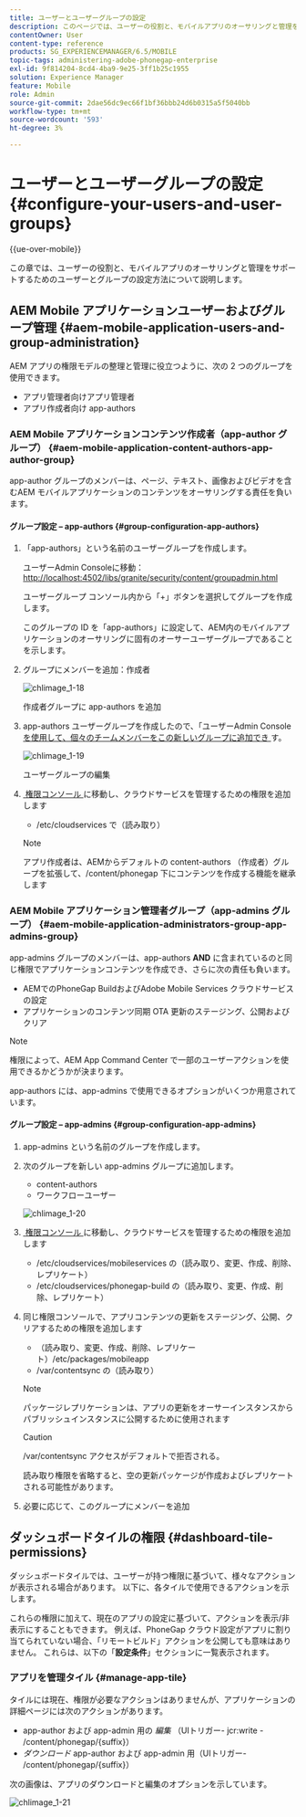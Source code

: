 ```yaml
---
title: ユーザーとユーザーグループの設定
description: このページでは、ユーザーの役割と、モバイルアプリのオーサリングと管理をサポートするためのユーザーとグループの設定方法について説明します。
contentOwner: User
content-type: reference
products: SG_EXPERIENCEMANAGER/6.5/MOBILE
topic-tags: administering-adobe-phonegap-enterprise
exl-id: 9f814204-8cd4-4ba9-9e25-3ff1b25c1955
solution: Experience Manager
feature: Mobile
role: Admin
source-git-commit: 2dae56dc9ec66f1bf36bbb24d6b0315a5f5040bb
workflow-type: tm+mt
source-wordcount: '593'
ht-degree: 3%

---
```


# ユーザーとユーザーグループの設定 {#configure-your-users-and-user-groups}

{{ue-over-mobile}}

この章では、ユーザーの役割と、モバイルアプリのオーサリングと管理をサポートするためのユーザーとグループの設定方法について説明します。

## AEM Mobile アプリケーションユーザーおよびグループ管理 {#aem-mobile-application-users-and-group-administration}

AEM アプリの権限モデルの整理と管理に役立つように、次の 2 つのグループを使用できます。

* アプリ管理者向けアプリ管理者
* アプリ作成者向け app-authors

### AEM Mobile アプリケーションコンテンツ作成者（app-author グループ） {#aem-mobile-application-content-authors-app-author-group}

app-author グループのメンバーは、ページ、テキスト、画像およびビデオを含むAEM モバイルアプリケーションのコンテンツをオーサリングする責任を負います。

#### グループ設定 – app-authors {#group-configuration-app-authors}

1. 「app-authors」という名前のユーザーグループを作成します。

   ユーザーAdmin Consoleに移動：[http://localhost:4502/libs/granite/security/content/groupadmin.html](http://localhost:4502/libs/granite/security/content/groupadmin.html)

   ユーザーグループ コンソール内から「+」ボタンを選択してグループを作成します。

   このグループの ID を「app-authors」に設定して、AEM内のモバイルアプリケーションのオーサリングに固有のオーサーユーザーグループであることを示します。

1. グループにメンバーを追加：作成者

   ![chlimage_1-18](assets/chlimage_1-18.png)

   作成者グループに app-authors を追加

1. app-authors ユーザーグループを作成したので、「ユーザーAdmin Console[&#x200B; を使用して、個々のチームメンバーをこの新しいグループに追加でき &#x200B;](http://localhost:4502/libs/granite/security/content/useradmin.md) す。

   ![chlimage_1-19](assets/chlimage_1-19.png)

   ユーザーグループの編集

1. [&#x200B; 権限コンソール &#x200B;](http://localhost:4502/useradmin) に移動し、クラウドサービスを管理するための権限を追加します

   * /etc/cloudservices で（読み取り）

   >[!NOTE]
   >
   >アプリ作成者は、AEMからデフォルトの content-authors （作成者）グループを拡張して、/content/phonegap 下にコンテンツを作成する機能を継承します

### AEM Mobile アプリケーション管理者グループ（app-admins グループ） {#aem-mobile-application-administrators-group-app-admins-group}

app-admins グループのメンバーは、app-authors **AND** に含まれているのと同じ権限でアプリケーションコンテンツを作成でき、さらに次の責任も負います。

* AEMでのPhoneGap BuildおよびAdobe Mobile Services クラウドサービスの設定
* アプリケーションのコンテンツ同期 OTA 更新のステージング、公開およびクリア

>[!NOTE]
>
>権限によって、AEM App Command Center で一部のユーザーアクションを使用できるかどうかが決まります。
>
>app-authors には、app-admins で使用できるオプションがいくつか用意されています。

#### グループ設定 – app-admins {#group-configuration-app-admins}

1. app-admins という名前のグループを作成します。
1. 次のグループを新しい app-admins グループに追加します。

   * content-authors
   * ワークフローユーザー

   ![chlimage_1-20](assets/chlimage_1-20.png)

1. [&#x200B; 権限コンソール &#x200B;](http://localhost:4502/useradmin) に移動し、クラウドサービスを管理するための権限を追加します

   * /etc/cloudservices/mobileservices の（読み取り、変更、作成、削除、レプリケート）
   * /etc/cloudservices/phonegap-build の（読み取り、変更、作成、削除、レプリケート）

1. 同じ権限コンソールで、アプリコンテンツの更新をステージング、公開、クリアするための権限を追加します

   * （読み取り、変更、作成、削除、レプリケート）/etc/packages/mobileapp
   * /var/contentsync の（読み取り）

   >[!NOTE]
   >
   >パッケージレプリケーションは、アプリの更新をオーサーインスタンスからパブリッシュインスタンスに公開するために使用されます

   >[!CAUTION]
   >
   >/var/contentsync アクセスがデフォルトで拒否される。
   >
   >読み取り権限を省略すると、空の更新パッケージが作成およびレプリケートされる可能性があります。

1. 必要に応じて、このグループにメンバーを追加

## ダッシュボードタイルの権限 {#dashboard-tile-permissions}

ダッシュボードタイルでは、ユーザーが持つ権限に基づいて、様々なアクションが表示される場合があります。 以下に、各タイルで使用できるアクションを示します。

これらの権限に加えて、現在のアプリの設定に基づいて、アクションを表示/非表示にすることもできます。 例えば、PhoneGap クラウド設定がアプリに割り当てられていない場合、「リモートビルド」アクションを公開しても意味はありません。 これらは、以下の「**設定条件**」セクションに一覧表示されます。

### アプリを管理タイル {#manage-app-tile}

タイルには現在、権限が必要なアクションはありませんが、アプリケーションの詳細ページには次のアクションがあります。

* app-author および app-admin 用の *編集* （UIトリガー- jcr:write - /content/phonegap/{suffix}）
* *ダウンロード* app-author および app-admin 用（UIトリガー- /content/phonegap/{suffix}）

次の画像は、アプリのダウンロードと編集のオプションを示しています。

![chlimage_1-21](assets/chlimage_1-21.png)
